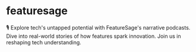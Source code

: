 # featuresage
🎙️ Explore tech's untapped potential with FeatureSage's narrative podcasts. Dive into real-world stories of how features spark innovation. Join us in reshaping tech understanding. 
